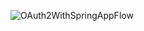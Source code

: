 ![OAuth2WithSpringAppFlow](https://github.com/NedzaBartlomiej/OAuth2-Spring-app-flow/assets/86315326/46e7e251-d197-4f6b-bbd7-54243954d67f)

